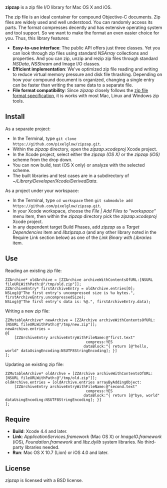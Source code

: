 **zipzap** is a zip file I/O library for Mac OS X and iOS.

The zip file is an ideal container for compound Objective-C documents. Zip files are widely used and well understood. You can randomly access its parts. The format compresses decently and has extensive operating system and tool support. So we want to make the format an even easier choice for you. Thus, this library features:

- **Easy-to-use interface**: The public API offers just three classes. Yet you can look through zip files using standard *NSArray* collections and properties. And you can zip, unzip and rezip zip files through standard *NSData*, *NSStream* and Image I/O classes.
- **Efficient implementation**: We've optimized zip file reading and writing to reduce virtual memory pressure and disk file thrashing. Depending on how your compound document is organized, changing a single entry  can be faster than writing the same data to a separate file.
- **File format compatibility**: Since *zipzap* closely follows the [zip file format specification](http://www.pkware.com/documents/casestudies/APPNOTE.TXT), it is works with most Mac, Linux and Windows zip tools.

Install
-------

As a separate project:

* In the Terminal, type `git clone https://github.com/pixelglow/zipzap.git`.
* Within the *zipzap* directory, open the *zipzap.xcodeproj* Xcode project.
* In the Xcode project, select either the *zipzap (OS X)* or the *zipzap (iOS)* scheme from the drop down.
* You can now build, test (OS X only) or analyze with the selected scheme.
* The built libraries and test cases are in a subdirectory of *~/Library/Developer/Xcode/DerivedData*.

As a project under your workspace:

* In the Terminal, type `cd workspace` then `git submodule add https://github.com/pixelglow/zipzap.git`.
* In your Xcode workspace, choose the *File | Add Files to "workspace"* menu item, then within the *zipzap* directory pick the *zipzap.xcodeproj* Xcode project.
* In any dependent target Build Phases, add *zipzap* as a *Target Dependencies* item and *libzipzap.a* (and any other library noted in the Require Link section below) as one of the *Link Binary with Libraries* item.

Use
---

Reading an existing zip file:

	ZZArchive* oldArchive = [ZZArchive archiveWithContentsOfURL:[NSURL fileURLWithPath:@"/tmp/old.zip"]];
	ZZArchiveEntry* firstArchiveEntry = oldArchive.entries[0];
	NSLog(@"The first entry's uncompressed size is %u bytes.", firstArchiveEntry.uncompressedSize);
	NSLog(@"The first entry's data is: %@.", firstArchiveEntry.data);
	
Writing a new zip file:

	ZZMutableArchive* newArchive = [ZZArchive archiveWithContentsOfURL:[NSURL fileURLWithPath:@"/tmp/new.zip"]];
	newArchive.entries =
	@[
		[ZZArchiveEntry archiveEntryWithFileName:@"first.text"
										compress:YES
									   dataBlock:^{ return [@"hello, world" dataUsingEncoding:NSUTF8StringEncoding]; }]
	];
	
Updating an existing zip file:

	ZZMutableArchive* oldArchve = [ZZArchive archiveWithContentsOfURL:[NSURL fileURLWithPath:@"/tmp/old.zip"]];
	oldArchive.entries = [oldArchive.entries arrayByAddingObject:
		[ZZArchiveEntry archiveEntryWithFileName:@"second.text"
										compress:YES
									   dataBlock:^{ return [@"bye, world" dataUsingEncoding:NSUTF8StringEncoding]; }]
	];


Require
-------

* **Build**: Xcode 4.4 and later.
* **Link**: *ApplicationServices.framework* (Mac OS X) or *ImageIO.framework* (iOS), *Foundation.framework* and *libz.dylib* system libraries. No third-party libraries needed.
* **Run**: Mac OS X 10.7 (Lion) or iOS 4.0 and later.

License
-------

*zipzap* is licensed with a BSD license.